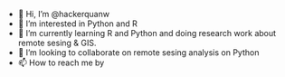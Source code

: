 - 👋 Hi, I’m @hackerquanw
- 👀 I’m interested in Python and R
- 🌱 I’m currently learning R and Python and doing research work about remote sesing & GIS.
- 💞️ I’m looking to collaborate on remote sesing analysis on Python
- 📫 How to reach me by

<!---
hackerquanw/hackerquanw is a ✨ special ✨ repository because its `README.md` (this file) appears on your GitHub profile.
You can click the Preview link to take a look at your changes.
--->
